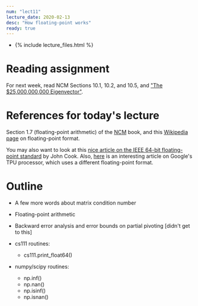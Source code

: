 ```yaml
---
num: "lect11"
lecture_date: 2020-02-13
desc: "How floating-point works"
ready: true
---
```


* {% include lecture_files.html %}

# Reading assignment

For next week, read NCM Sections 10.1, 10.2, and 10.5,
and ["The $25,000,000,000 Eigenvector"](https://github.com/ucsb-cs111/w19-lecture-files/blob/master/02.11/25_Billion_Eigenvector_Original.pdf).


# References for today's lecture

Section 1.7 (floating-point arithmetic) of the
[NCM](http://www.cs.ucsb.edu/~gilbert/cs111/chapters/) book, 
and this [Wikipedia page](https://en.wikipedia.org/wiki/Double-precision_floating-point_format) on floating-point format.

You may also want to look at this
[nice article on the IEEE 64-bit floating-point standard](https://www.johndcook.com/blog/2009/04/06/anatomy-of-a-floating-point-number/)
by John Cook.
Also, [here](https://www.nextplatform.com/2018/05/10/tearing-apart-googles-tpu-3-0-ai-coprocessor/) is an interesting article on Google's TPU processor, which uses a different floating-point format.


# Outline

- A few more words about matrix condition number

- Floating-point arithmetic 

- Backward error analysis and error bounds on partial pivoting [didn't get to this]

- cs111 routines:
  - cs111.print_float64()

- numpy/scipy routines:
  - np.inf()
  - np.nan()
  - np.isinf()
  - np.isnan()

